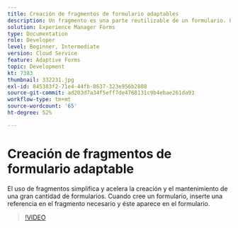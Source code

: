 ```yaml
---
title: Creación de fragmentos de formulario adaptables
description: Un fragmento es una parte reutilizable de un formulario. Por ejemplo, un fragmento puede incluir un bloque de direcciones o texto legal.
solution: Experience Manager Forms
type: Documentation
role: Developer
level: Beginner, Intermediate
version: Cloud Service
feature: Adaptive Forms
topic: Development
kt: 7383
thumbnail: 332231.jpg
exl-id: 845383f2-71e4-44fb-8637-323e956b2808
source-git-commit: ad203d7a34f5eff7de4768131c9b4ebae261da93
workflow-type: tm+mt
source-wordcount: '65'
ht-degree: 52%

---
```


# Creación de fragmentos de formulario adaptable

El uso de fragmentos simplifica y acelera la creación y el mantenimiento de una gran cantidad de formularios. Cuando cree un formulario, inserte una referencia en el fragmento necesario y éste aparece en el formulario.

>[!VIDEO](https://video.tv.adobe.com/v/332231?quality=12&learn=on)
